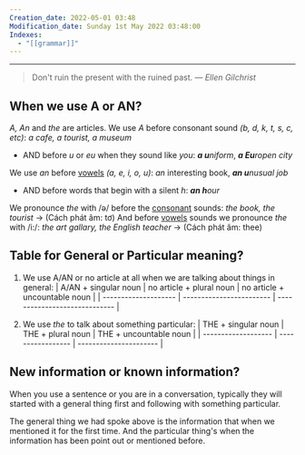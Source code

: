 ```yaml
---
Creation_date: 2022-05-01 03:48
Modification_date: Sunday 1st May 2022 03:48:00
Indexes:
  - "[[grammar]]"
---
```


----


> Don't ruin the present with the ruined past.
> — <cite>Ellen Gilchrist</cite>
<h2>When we use A or AN?</h2>

*A, An* and *the* are articles. We use *A* before consonant sound *(b, d, k, t, s, c, etc)*: *a cafe, a tourist, a museum*
* AND before *u* or *eu* when they sound like *you*: ***a u**niform*, ***a Eu**ropen city*

We use *an* before <u>vowels</u> *(a, e, i, o, u)*: *an* interesting book, ***an u**nusual job* 
- AND before words that begin with a silent *h*: ***an h**our* 

We pronounce *the* with /ə/ before the <u>consonant</u> sounds: *the book, the tourist* -> (Cách phát âm: tơ)
And before <u>vowels</u> sounds we pronounce *the* with /i:/: *the art gallary, the English teacher* -> (Cách phát âm: thee)

<h2>Table for General or Particular meaning?</h2>

1. We use A/AN or no article at all when we are talking about things in general: 
| A/AN + singular noun | no article + plural noun | no article + uncountable noun |
| -------------------- | ------------------------ | ----------------------------- |

2. We use *the* to talk about something particular:
| THE + singular noun | THE + plural noun | THE + uncountable noun |
| ------------------- | ----------------- | ---------------------- |


<h2>New information or known information?</h2>
When you use a sentence or you are in a conversation, typically they will started with a general thing first and following with something particular.

The general thing we had spoke above is the information that when we mentioned it for the first time.
And the particular thing's when the information has been point out or mentioned before.